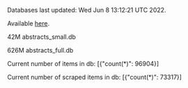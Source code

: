 Databases last updated: Wed Jun  8 13:12:21 UTC 2022. 

Available [here](https://github.com/cbeauhilton/ash-db/releases).


42M	abstracts_small.db

626M	abstracts_full.db

Current number of items in db:
[{"count(*)": 96904}]

Current number of scraped items in db:
[{"count(*)": 73317}]
